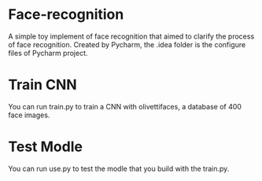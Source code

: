 # Face-recognition
A  simple toy implement of face recognition that aimed to clarify the process of face recognition. 
Created by Pycharm, the .idea folder is the configure files of Pycharm project.
# Train CNN
You can run train.py to train a CNN with olivettifaces, a database of 400 face images.
# Test Modle
You can run use.py to test the modle that you build with the train.py.
